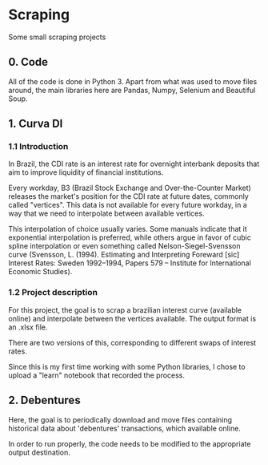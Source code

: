 # Scraping
Some small scraping projects

## 0. Code

All of the code is done in Python 3. Apart from what was used to move files around, the main libraries here are Pandas, Numpy, Selenium and Beautiful Soup.

## 1. Curva DI

### 1.1 Introduction

In Brazil, the CDI rate is an interest rate for overnight interbank deposits that aim to improve liquidity of financial institutions.

Every workday, B3 (Brazil Stock Exchange and Over-the-Counter Market) releases the market's position for the CDI rate at future dates, commonly called "vertices". This data is not available for every future workday, in a way that we need to interpolate between available vertices.

This interpolation of choice usually varies. Some manuals indicate that it exponential interpolation is preferred, while others argue in favor of cubic spline interpolation or even something called Nelson-Siegel-Svensson curve (Svensson, L. (1994). Estimating and Interpreting Foreward [sic] Interest Rates: Sweden 1992–1994, Papers 579 – Institute for International Economic Studies).

### 1.2 Project description
For this project, the goal is to scrap a brazilian interest curve (available online) and interpolate between the vertices available. The output format is an .xlsx file.

There are two versions of this, corresponding to different swaps of interest rates.

Since this is my first time working with some Python libraries, I chose to upload a "learn" notebook that recorded the process.

## 2. Debentures
Here, the goal is to periodically download and move files containing historical data about 'debentures' transactions, which available online. 

In order to run properly, the code needs to be modified to the appropriate output destination.
